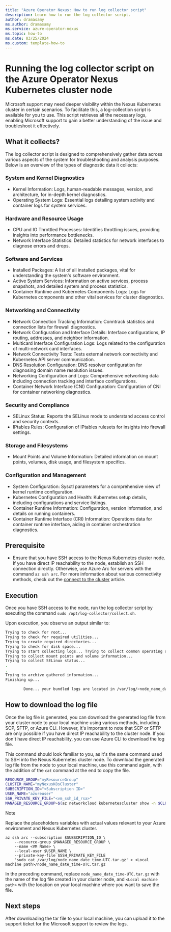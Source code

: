 ```yaml
---
title: "Azure Operator Nexus: How to run log collector script"
description: Learn how to run the log collector script.
author: dramasamy
ms.author: dramasamy
ms.service: azure-operator-nexus
ms.topic: how-to
ms.date: 03/25/2024
ms.custom: template-how-to
---
```


# Running the log collector script on the Azure Operator Nexus Kubernetes cluster node

Microsoft support may need deeper visibility within the Nexus Kubernetes cluster in certain scenarios. To facilitate this, a log-collection script is available for you to use. This script retrieves all the necessary logs, enabling Microsoft support to gain a better understanding of the issue and troubleshoot it effectively.

## What it collects?

The log collector script is designed to comprehensively gather data across various aspects of the system for troubleshooting and analysis purposes. Below is an overview of the types of diagnostic data it collects:

### System and Kernel Diagnostics

- Kernel Information: Logs, human-readable messages, version, and architecture, for in-depth kernel diagnostics.
- Operating System Logs: Essential logs detailing system activity and container logs for system services.

### Hardware and Resource Usage

- CPU and IO Throttled Processes: Identifies throttling issues, providing insights into performance bottlenecks.
- Network Interface Statistics: Detailed statistics for network interfaces to diagnose errors and drops.

### Software and Services

- Installed Packages: A list of all installed packages, vital for understanding the system's software environment.
- Active System Services: Information on active services, process snapshots, and detailed system and process statistics.
- Container Runtime and Kubernetes Components Logs: Logs for Kubernetes components and other vital services for cluster diagnostics.

### Networking and Connectivity

- Network Connection Tracking Information: Conntrack statistics and connection lists for firewall diagnostics.
- Network Configuration and Interface Details: Interface configurations, IP routing, addresses, and neighbor information.
- Multicard Interface Configuration Logs: Logs related to the configuration of multi-network card interfaces.
- Network Connectivity Tests: Tests external network connectivity and Kubernetes API server communication.
- DNS Resolution Configuration: DNS resolver configuration for diagnosing domain name resolution issues.
- Networking Configuration and Logs: Comprehensive networking data including connection tracking and interface configurations.
- Container Network Interface (CNI) Configuration: Configuration of CNI for container networking diagnostics.

### Security and Compliance

- SELinux Status: Reports the SELinux mode to understand access control and security contexts.
- IPtables Rules: Configuration of IPtables rulesets for insights into firewall settings.

### Storage and Filesystems

- Mount Points and Volume Information: Detailed information on mount points, volumes, disk usage, and filesystem specifics.

### Configuration and Management

- System Configuration: Sysctl parameters for a comprehensive view of kernel runtime configuration.
- Kubernetes Configuration and Health: Kubernetes setup details, including configurations and service listings.
- Container Runtime Information: Configuration, version information, and details on running containers.
- Container Runtime Interface (CRI) Information: Operations data for container runtime interface, aiding in container orchestration diagnostics.

## Prerequisite

- Ensure that you have SSH access to the Nexus Kubernetes cluster node. If you have direct IP reachability to the node, establish an SSH connection directly. Otherwise, use Azure Arc for servers with the command `az ssh arc`. For more information about various connectivity methods, check out the [connect to the cluster](./howto-kubernetes-cluster-connect.md) article.

## Execution

Once you have SSH access to the node, run the log collector script by executing the command `sudo /opt/log-collector/collect.sh`.

Upon execution, you observe an output similar to:

``` bash
Trying to check for root... 
Trying to check for required utilities... 
Trying to create required directories... 
Trying to check for disk space... 
Trying to start collecting logs... Trying to collect common operating system logs... 
Trying to collect mount points and volume information... 
Trying to collect SELinux status... 
.
.
Trying to archive gathered information... 
Finishing up...

        Done... your bundled logs are located in /var/log/<node_name_date_time-UTC>.tar.gz
```

## How to download the log file

Once the log file is generated, you can download the generated log file from your cluster node to your local machine using various methods, including SCP, SFTP, or Azure CLI. However, it's important to note that SCP or SFTP are only possible if you have direct IP reachability to the cluster node. If you don't have direct IP reachability, you can use Azure CLI to download the log file.

This command should look familiar to you, as it's the same command used to SSH into the Nexus Kubernetes cluster node. To download the generated log file from the node to your local machine, use this command again, with the addition of the `cat` command at the end to copy the file.

``` bash
RESOURCE_GROUP="myResourceGroup"
CLUSTER_NAME="myNexusK8sCluster"
SUBSCRIPTION_ID="<Subscription ID>"
USER_NAME="azureuser"
SSH_PRIVATE_KEY_FILE="<vm_ssh_id_rsa>"
MANAGED_RESOURCE_GROUP=$(az networkcloud kubernetescluster show -n $CLUSTER_NAME -g $RESOURCE_GROUP --subscription $SUBSCRIPTION_ID --output tsv --query managedResourceGroupConfiguration.name)
```

> [!NOTE]
> Replace the placeholders variables with actual values relevant to your Azure environment and Nexus Kubernetes cluster.

```azurecli
az ssh arc --subscription $SUBSCRIPTION_ID \
    --resource-group $MANAGED_RESOURCE_GROUP \
    --name <VM Name> \
    --local-user $USER_NAME \
    --private-key-file $SSH_PRIVATE_KEY_FILE
    'sudo cat /var/log/node_name_date_time-UTC.tar.gz' > <Local machine path>/node_name_date_time-UTC.tar.gz
```

In the preceding command, replace `node_name_date_time-UTC.tar.gz` with the name of the log file created in your cluster node, and `<Local machine path>` with the location on your local machine where you want to save the file.

## Next steps

After downloading the tar file to your local machine, you can upload it to the support ticket for the Microsoft support to review the logs.
